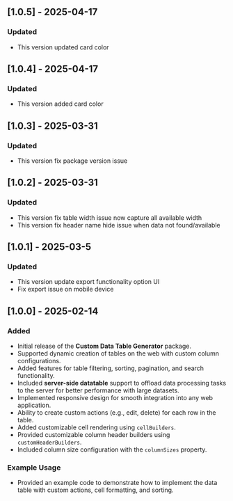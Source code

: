 ## [1.0.5] - 2025-04-17

### Updated
- This version updated card color

## [1.0.4] - 2025-04-17

### Updated
- This version added card color

## [1.0.3] - 2025-03-31

### Updated
- This version fix package version issue

## [1.0.2] - 2025-03-31

### Updated
- This version fix table width issue now capture all available width 
- This version fix header name hide issue when data not found/available


## [1.0.1] - 2025-03-5

### Updated
- This version update export functionality option UI
- Fix export issue on mobile device


## [1.0.0] - 2025-02-14

### Added
- Initial release of the **Custom Data Table Generator** package.
- Supported dynamic creation of tables on the web with custom column configurations.
- Added features for table filtering, sorting, pagination, and search functionality.
- Included **server-side datatable** support to offload data processing tasks to the server for better performance with large datasets.
- Implemented responsive design for smooth integration into any web application.
- Ability to create custom actions (e.g., edit, delete) for each row in the table.
- Added customizable cell rendering using `cellBuilders`.
- Provided customizable column header builders using `customHeaderBuilders`.
- Included column size configuration with the `columnSizes` property.

### Example Usage
- Provided an example code to demonstrate how to implement the data table with custom actions, cell formatting, and sorting.
